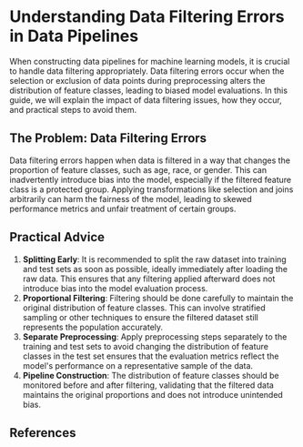 # Understanding Data Filtering Errors in Data Pipelines

When constructing data pipelines for machine learning models, it is crucial to handle data filtering appropriately. Data filtering errors occur when the selection or exclusion of data points during preprocessing alters the distribution of feature classes, leading to biased model evaluations. In this guide, we will explain the impact of data filtering issues, how they occur, and practical steps to avoid them.

## The Problem: Data Filtering Errors

Data filtering errors happen when data is filtered in a way that changes the proportion of feature classes, such as age, race, or gender. This can inadvertently introduce bias into the model, especially if the filtered feature class is a protected group. Applying transformations like selection and joins arbitrarily can harm the fairness of the model, leading to skewed performance metrics and unfair treatment of certain groups.

## Practical Advice

1. **Splitting Early**: It is recommended to split the raw dataset into training and test sets as soon as possible, ideally immediately after loading the raw data. This ensures that any filtering applied afterward does not introduce bias into the model evaluation process.
2. **Proportional Filtering**: Filtering should be done carefully to maintain the original distribution of feature classes. This can involve stratified sampling or other techniques to ensure the filtered dataset still represents the population accurately.
2. **Separate Preprocessing**: Apply preprocessing steps separately to the training and test sets to avoid changing the distribution of feature classes in the test set ensures that the evaluation metrics reflect the model's performance on a representative sample of the data.
3. **Pipeline Construction**: The distribution of feature classes should be monitored before and after filtering, validating that the filtered data maintains the original proportions and does not introduce unintended bias.

## References
